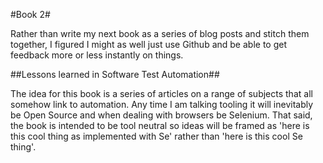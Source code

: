 #Book 2#

Rather than write my next book as a series of blog posts and stitch them together, I figured I might as well just use Github and be able to get feedback more or less instantly on things.

##Lessons learned in Software Test Automation##

The idea for this book is a series of articles on a range of subjects that all somehow link to automation. Any time I am talking tooling it will inevitably be Open Source and when dealing with browsers be Selenium. That said, the book is intended to be tool neutral so ideas will be framed as 'here is this cool thing as implemented with Se' rather than 'here is this cool Se thing'.
